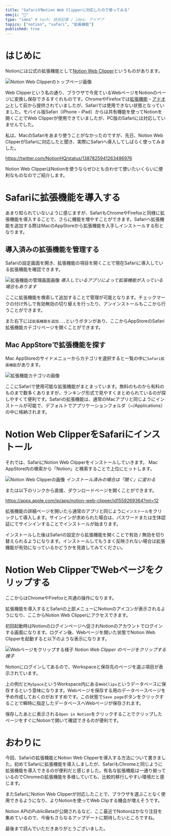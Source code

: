 ```yaml
---
title: "SafariがNotion Web Clipperに対応したので使ってみる"
emoji: "🧭"
type: "idea" # tech: 技術記事 / idea: アイデア
topics: ["notion", "safari", "拡張機能"]
published: true
---
```


# はじめに

Notionには公式の拡張機能として[Notion Web Clipper](https://www.notion.so/web-clipper)というものがあります。

![Notion Web Clipperのトップページ画像](https://storage.googleapis.com/zenn-user-upload/t6s7p5g4s5lnm8sgzu9u3wcvyaey)

Web Clipperという名の通り、ブラウザで今見ているWebページをNotionのページに変換し保存できるすぐれものです。ChromeやFirefoxでは[拡張機能](https://chrome.google.com/webstore/detail/notion-web-clipper/knheggckgoiihginacbkhaalnibhilkk)・[アドオン](https://addons.mozilla.org/ja/firefox/addon/notion-web-clipper/)として前から提供されていましたが、Safariでは使用できない状態となっていました。モバイル版Safari（iPhone・iPad）からは共有機能を使ってNotionを開くことでWeb Clipperが使用できていましたが、PC版のSafariには対応していませんでした。

私は、MacのSafariをあまり使うことがなかったのですが、先日、Notion Web ClipperがSafariに対応したと聞き、実際にSafariへ導入してしばらく使ってみました。

https://twitter.com/NotionHQ/status/1387825941263486976

Notion Web ClipperはNotionを使うならぜひとも合わせて使いたいくらいに便利なものなのでご紹介します。

# Safariに拡張機能を導入する

あまり知られていないように感じますが、SafariもChromeやFirefoxと同様に拡張機能を導入することで、さらに機能を増やすことができます。Safariへ拡張機能を追加する際はMacのAppStoreから拡張機能を入手しインストールする形となります。

## 導入済みの拡張機能を管理する

Safariの設定画面を開き、拡張機能の項目を開くことで現在Safariに導入している拡張機能を確認できます。

![拡張機能の管理画面画像](https://storage.googleapis.com/zenn-user-upload/l48blskbtvtfv2e18ss0psab2xhc)
*導入しているアプリによって拡張機能が入っている場合もあります*

ここに拡張機能を検索して追加することで管理が可能となります。チェックマークの付け外しで有効無効の切り替えを行ったり、アンインストールもここから行うことができます。

また右下には`拡張機能を追加...`というボタンがあり、ここからAppStoreのSafari拡張機能カテゴリページを開くことができます。
## Mac AppStoreで拡張機能を探す

Mac AppStoreのサイドメニューからカテゴリを選択すると一覧の中に`Safari拡張機能`があります。

![拡張機能カテゴリの画像](https://storage.googleapis.com/zenn-user-upload/2qx25c8y1h1grxzpp70dw4c5qnzm)

ここにSafariで使用可能な拡張機能がまとまっています。無料のものから有料のものまで数多くありますが、ランキング形式で見やすくまとめられているのが探しやすくて便利です。Safariの拡張機能は、通常のMacアプリと同じようにインストールが可能で、デフォルトでアプリケーションフォルダ（~/Applications）の中に格納されます。

# Notion Web ClipperをSafariにインストール

それでは、SafariにNotion Web Clipperをインストールしていきます。
Mac AppStore内の検索から「Notion」と検索することで上位にヒットします。

![Notion Web Clipperの画像](https://storage.googleapis.com/zenn-user-upload/zt8r2t3v6grx0gl8irfhf358q4gj)
*インストール済みの場合は「開く」に変わる*

または以下のリンクから直接、ダウンロードページを開くことができます。

https://apps.apple.com/jp/app/notion-web-clipper/id1559269364?mt=12

拡張機能の詳細ページを開いたら通常のアプリと同じように`インストール`をクリックして導入します。サインインが求められた場合は、パスワードまたは生体認証にてサインインすることでインストールが始まります。

インストールした後はSafariの設定から拡張機能を開くことで有効 / 無効を切り替えられるようになります。インストールしてもうまく反映されない場合は拡張機能が有効になっているかどうかを見直してみてください。

# Notion Web ClipperでWebページをクリップする

ここからはChromeやFirefoxと共通の操作になります。

拡張機能を導入するとSafariの上部メニューにNotionのアイコンが表示されるようになり、ここからNotion Web Clipperにアクセスできます。

初回起動時はNotionのログインページへ促されNotionのアカウントでログインする画面になります。ログイン後、Webページを開いた状態でNotion Web Clipperを起動すると以下のような表示になります。

![Webページをクリップする様子](https://storage.googleapis.com/zenn-user-upload/77eyplq3pgk5xp8o0j3augleiz23)
*Notion Web Clipper のページをクリップする様子*

Notionにログインしてあるので、Workspaceと保存先のページを選ぶ項目が表示されています。

上の例だと`MySpace`というWorkspace内にある`WebClips`というデータベースに保存するという意味になります。Webページを保存する用のデータベースページを予め作成しておくのがおすすめです。この状態で`Save page`ボタンをクリックすることで瞬時に指定したデータベースへWebページが保存されます。

保存したあとに表示される`Open in Notion`をクリックすることでクリップしたページをすぐにNotionで開いて確認できるのが便利です。

# おわりに

今回、Safariの拡張機能とNotion Web Clipperを導入する方法について書きました。初めてSafariに拡張機能を導入しましたが、SafariもChromeと同じように拡張機能を導入できるのが便利だと感じました。有名な拡張機能は一通り揃っているのでChromeの拡張機能を多様していても、比較的移行しやすい環境だと感じます。

またSafariにNotion Web Clipperが対応したことで、ブラウザを選ぶことなく使用できるようになり、よりNotionを使ってWeb Clipする機会が増えそうです。

Notion APIのPublicBetaが公開されるなど、ここ最近でNotionはかなり注目を集めているので、今後もさらなるアップデートに期待したいところですね。

最後まで読んでいただきありがとうございました。